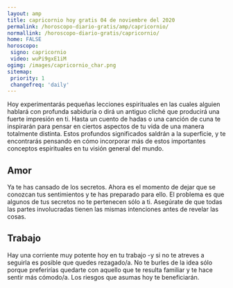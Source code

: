 ```yaml
---
layout: amp
title: capricornio hoy gratis 04 de noviembre del 2020 
permalink: /horoscopo-diario-gratis/amp/capricornio/
normallink: /horoscopo-diario-gratis/capricornio/
home: FALSE
horoscopo:
 signo: capricornio
 video: wuPi9gxE1iM
ogimg: /images/capricornio_char.png
sitemap:
 priority: 1
 changefreq: 'daily'
---
```



Hoy experimentarás pequeñas lecciones espirituales en las cuales alguien hablará con profunda sabiduría o dirá un antiguo cliché que producirá una fuerte impresión en ti. Hasta un cuento de hadas o una canción de cuna te inspirarán para pensar en ciertos aspectos de tu vida de una manera totalmente distinta. Estos profundos significados saldrán a la superficie, y te encontrarás pensando en cómo incorporar más de estos importantes conceptos espirituales en tu visión general del mundo.

## Amor

Ya te has cansado de los secretos. Ahora es el momento de dejar que se conozcan tus sentimientos y te has preparado para ello. El problema es que algunos de tus secretos no te pertenecen sólo a ti. Asegúrate de que todas las partes involucradas tienen las mismas intenciones antes de revelar las cosas.

## Trabajo

Hay una corriente muy potente hoy en tu trabajo -y si no te atreves a seguirla es posible que quedes rezagado/a. No te burles de la idea sólo porque preferirías quedarte con aquello que te resulta familiar y te hace sentir más cómodo/a. Los riesgos que asumas hoy te beneficiarán.